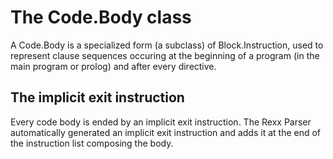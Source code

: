 # The Code.Body class

A Code.Body is a specialized form (a subclass) of Block.Instruction, used to represent clause sequences occuring at the beginning of a program (in the main program or prolog) and
after every directive.

## The implicit exit instruction

Every code body is ended by an implicit exit instruction. The Rexx Parser automatically generated an implicit exit instruction and adds it at the end
of the instruction list composing the body.
